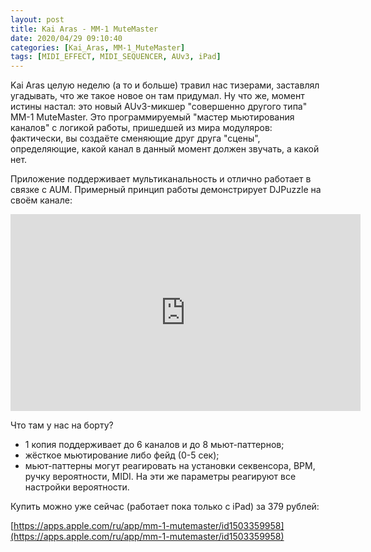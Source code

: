 ```yaml
---
layout: post
title: Kai Aras - MM-1 MuteMaster
date: 2020/04/29 09:10:40
categories: [Kai_Aras, MM-1_MuteMaster]
tags: [MIDI_EFFECT, MIDI_SEQUENCER, AUv3, iPad]
---
```

Kai Aras целую неделю (а то и больше) травил нас тизерами, заставлял угадывать, что же такое новое он там придумал. Ну что же, момент истины настал: это новый AUv3-микшер "совершенно другого типа" MM-1 MuteMaster. Это программируемый "мастер мьютирования каналов" с логикой работы, пришедшей из мира модуляров: фактически, вы создаёте сменяющие друг друга "сцены", определяющие, какой канал в данный момент должен звучать, а какой нет.

Приложение поддерживает мультиканальность и отлично работает в связке с AUM. Примерный принцип работы демонстрирует DJPuzzle на своём канале:

<iframe width="560" height="315" src="https://www.youtube.com/embed/UQmMUwm6euA" title="YouTube video player" frameborder="0" allow="accelerometer; autoplay; clipboard-write; encrypted-media; gyroscope; picture-in-picture" allowfullscreen></iframe>

Что там у нас на борту?
* 1 копия поддерживает до 6 каналов и до 8 мьют-паттернов;
* жёсткое мьютирование либо фейд (0-5 сек);
* мьют-паттерны могут реагировать на установки секвенсора, BPM, ручку вероятности, MIDI. На эти же параметры реагируют все настройки вероятности.

Купить можно уже сейчас (работает пока только с iPad) за 379 рублей:

[https://apps.apple.com/ru/app/mm-1-mutemaster/id1503359958](https://apps.apple.com/ru/app/mm-1-mutemaster/id1503359958)
